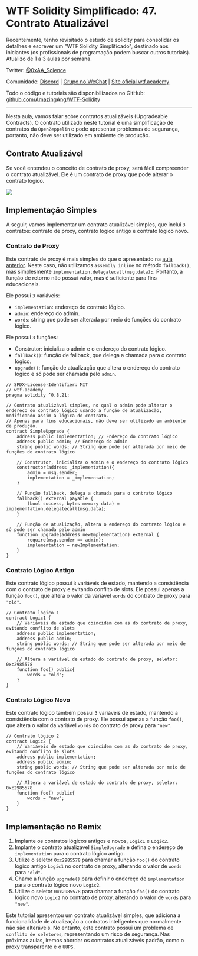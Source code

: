 # WTF Solidity Simplificado: 47. Contrato Atualizável

Recentemente, tenho revisitado o estudo de solidity para consolidar os detalhes e escrever um "WTF Solidity Simplificado", destinado aos iniciantes (os profissionais de programação podem buscar outros tutoriais). Atualizo de 1 a 3 aulas por semana.

Twitter: [@0xAA_Science](https://twitter.com/0xAA_Science)

Comunidade: [Discord](https://discord.gg/5akcruXrsk) | [Grupo no WeChat](https://docs.google.com/forms/d/e/1FAIpQLSe4KGT8Sh6sJ7hedQRuIYirOoZK_85miz3dw7vA1-YjodgJ-A/viewform?usp=sf_link) | [Site oficial wtf.academy](https://wtf.academy)

Todo o código e tutoriais são disponibilizados no GitHub: [github.com/AmazingAng/WTF-Solidity](https://github.com/AmazingAng/WTF-Solidity)

-----

Nesta aula, vamos falar sobre contratos atualizáveis (Upgradeable Contracts). O contrato utilizado neste tutorial é uma simplificação de contratos da `OpenZeppelin` e pode apresentar problemas de segurança, portanto, não deve ser utilizado em ambiente de produção.

## Contrato Atualizável

Se você entendeu o conceito de contrato de proxy, será fácil compreender o contrato atualizável. Ele é um contrato de proxy que pode alterar o contrato lógico.

![](./img/47-1.png)

## Implementação Simples

A seguir, vamos implementar um contrato atualizável simples, que inclui `3` contratos: contrato de proxy, contrato lógico antigo e contrato lógico novo.

### Contrato de Proxy

Este contrato de proxy é mais simples do que o apresentado na [aula anterior](../46_ProxyContract/readme_pt-br.md). Neste caso, não utilizamos `assembly inline` no método `fallback()`, mas simplesmente `implementation.delegatecall(msg.data);`. Portanto, a função de retorno não possui valor, mas é suficiente para fins educacionais.

Ele possui `3` variáveis:
- `implementation`: endereço do contrato lógico.
- `admin`: endereço do admin.
- `words`: string que pode ser alterada por meio de funções do contrato lógico.

Ele possui `3` funções:

- Construtor: inicializa o admin e o endereço do contrato lógico.
- `fallback()`: função de fallback, que delega a chamada para o contrato lógico.
- `upgrade()`: função de atualização que altera o endereço do contrato lógico e só pode ser chamada pelo `admin`.

```solidity
// SPDX-License-Identifier: MIT
// wtf.academy
pragma solidity ^0.8.21;

// Contrato atualizável simples, no qual o admin pode alterar o endereço do contrato lógico usando a função de atualização, modificando assim a lógica do contrato.
// Apenas para fins educacionais, não deve ser utilizado em ambiente de produção. 
contract SimpleUpgrade {
    address public implementation; // Endereço do contrato lógico
    address public admin; // Endereço do admin
    string public words; // String que pode ser alterada por meio de funções do contrato lógico

    // Construtor, inicializa o admin e o endereço do contrato lógico
    constructor(address _implementation){
        admin = msg.sender;
        implementation = _implementation;
    }

    // Função fallback, delega a chamada para o contrato lógico
    fallback() external payable {
        (bool success, bytes memory data) = implementation.delegatecall(msg.data);
    }

    // Função de atualização, altera o endereço do contrato lógico e só pode ser chamada pelo admin
    function upgrade(address newImplementation) external {
        require(msg.sender == admin);
        implementation = newImplementation;
    }
}
```

### Contrato Lógico Antigo

Este contrato lógico possui `3` variáveis de estado, mantendo a consistência com o contrato de proxy e evitando conflito de slots. Ele possui apenas a função `foo()`, que altera o valor da variável `words` do contrato de proxy para `"old"`.

```solidity
// Contrato lógico 1
contract Logic1 {
    // Variáveis de estado que coincidem com as do contrato de proxy, evitando conflito de slots
    address public implementation;
    address public admin;
    string public words; // String que pode ser alterada por meio de funções do contrato lógico

    // Altera a variável de estado do contrato de proxy, seletor: 0xc2985578
    function foo() public{
        words = "old";
    }
}
```

### Contrato Lógico Novo

Este contrato lógico também possui `3` variáveis de estado, mantendo a consistência com o contrato de proxy. Ele possui apenas a função `foo()`, que altera o valor da variável `words` do contrato de proxy para `"new"`.

```solidity
// Contrato lógico 2
contract Logic2 {
    // Variáveis de estado que coincidem com as do contrato de proxy, evitando conflito de slots
    address public implementation;
    address public admin;
    string public words; // String que pode ser alterada por meio de funções do contrato lógico

    // Altera a variável de estado do contrato de proxy, seletor: 0xc2985578
    function foo() public{
        words = "new";
    }
}
```

## Implementação no Remix

1. Implante os contratos lógicos antigos e novos, `Logic1` e `Logic2`.
2. Implante o contrato atualizável `SimpleUpgrade` e defina o endereço de `implementation` para o contrato lógico antigo.
3. Utilize o seletor `0xc2985578` para chamar a função `foo()` do contrato lógico antigo `Logic1` no contrato de proxy, alterando o valor de `words` para `"old"`.
4. Chame a função `upgrade()` para definir o endereço de `implementation` para o contrato lógico novo `Logic2`.
5. Utilize o seletor `0xc2985578` para chamar a função `foo()` do contrato lógico novo `Logic2` no contrato de proxy, alterando o valor de `words` para `"new"`.

Este tutorial apresentou um contrato atualizável simples, que adiciona a funcionalidade de atualização a contratos inteligentes que normalmente não são alteráveis. No entanto, este contrato possui um problema de `conflito de seletores`, representando um risco de segurança. Nas próximas aulas, iremos abordar os contratos atualizáveis padrão, como o proxy transparente e o `UUPS`.

